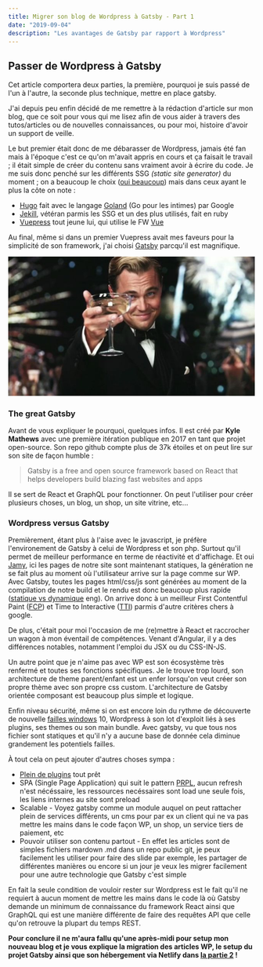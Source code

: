```yaml
---
title: Migrer son blog de Wordpress à Gatsby - Part 1
date: "2019-09-04"
description: "Les avantages de Gatsby par rapport à Wordpress"
---
```


## Passer de Wordpress à Gatsby

Cet article comportera deux parties, la première, pourquoi je suis passé de l'un à l'autre, la seconde plus technique, mettre en place gatsby.

J'ai depuis peu enfin décidé de me remettre à la rédaction d'article sur mon blog, que ce soit pour vous qui me lisez afin de vous aider à travers des tutos/articles ou de nouvelles connaissances, ou pour moi, histoire d'avoir un support de veille.

Le but premier était donc de me débarasser de Wordpress, jamais été fan mais à l'époque c'est ce qu'on m'avait appris en cours et ça faisait le travail ; il était simple de créer du contenu sans vraiment avoir à écrire du code.
Je me suis donc penché sur les différents SSG _(static site generator)_ du moment ; on a beaucoup le choix ([oui beaucoup](https://www.staticgen.com/)) mais dans ceux ayant le plus la côte on note :

- [Hugo](https://gohugo.io/) fait avec le langage [Goland](https://golang.org/) (Go pour les intimes) par Google
- [Jekill](https://jekyllrb.com/), vétéran parmis les SSG et un des plus utilisés, fait en ruby
- [Vuepress](https://vuepress.vuejs.org/) tout jeune lui, qui utilise le FW [Vue](https://vuejs.org/)

Au final, même si dans un premier Vuepress avait mes faveurs pour la simplicité de son framework, j'ai choisi [Gatsby](https://www.gatsbyjs.org/) parcqu'il est magnifique.

![The great Gatsby](./the_great_gatsby_.jpg)

### The great Gatsby

Avant de vous expliquer le pourquoi, quelques infos. Il est créé par **Kyle Mathews** avec une première itération publique en 2017 en tant que projet open-source. Son repo github compte plus de 37k étoiles et on peut lire sur son site de façon humble :

> Gatsby is a free and open source framework based on React that helps developers build blazing fast websites and apps

Il se sert de React et GraphQL pour fonctionner. On peut l'utiliser pour créer plusieurs choses, un blog, un shop, un site vitrine, etc...

### Wordpress versus Gatsby

Premièrement, étant plus à l'aise avec le javascript, je préfère l'environement de Gatsby à celui de Wordpress et son php. Surtout qu'il permet de meilleur performance en terme de réactivité et d'affichage. Et oui [Jamy](https://www.youtube.com/watch?v=j_ETzVXZMu0), ici les pages de notre site sont maintenant statiques, la génération ne se fait plus au moment où l'utilisateur arrive sur la page comme sur WP. Avec Gatsby, toutes les pages html/css/js sont générées au moment de la compilation de notre build et le rendu est donc beaucoup plus rapide ([statique vs dynamique](https://noahveltman.com/static-dynamic/) eng). On arrive donc à un meilleur First Contentful Paint ([FCP](https://developers.google.com/web/tools/lighthouse/audits/first-contentful-paint?utm_source=lighthouse&utm_medium=unknown)) et Time to Interactive ([TTI](https://developers.google.com/web/tools/lighthouse/audits/time-to-interactive?utm_source=lighthouse&utm_medium=unknown)) parmis d'autre critères chers à google.

De plus, c'était pour moi l'occasion de me (re)mettre à React et raccrocher un wagon à mon éventail de compétences. Venant d'Angular, il y a des différences notables, notamment l'emploi du JSX ou du CSS-IN-JS.

Un autre point que je n'aime pas avec WP est son écosystème très renfermé et toutes ses fonctions spécifiques. Je le trouve trop lourd, son architecture de theme parent/enfant est un enfer lorsqu'on veut créer son propre thème avec son propre css custom. L'architecture de Gatsby orientée composant est beaucoup plus simple et logique.

Enfin niveau sécurité, même si on est encore loin du rythme de découverte de nouvelle [failles windows](https://www.zdnet.com/article/new-windows-hack-warning-patch-intel-systems-now-to-block-swapgsattack-exploits/) 10, Wordpress à son lot d'exploit liés à ses plugins, ses themes ou son main bundle. Avec gatsby, vu que tous nos fichier sont statiques et qu'il n'y a aucune base de donnée cela diminue grandement les potentiels failles.

À tout cela on peut ajouter d'autres choses sympa :

- [Plein de plugins](https://www.gatsbyjs.org/plugins/) tout prêt
- SPA (Single Page Application) qui suit le pattern [PRPL](https://www.gatsbyjs.org/docs/prpl-pattern/), aucun refresh n'est nécéssaire, les ressources necéssaires sont load une seule fois, les liens internes au site sont preload
- Scalable - Voyez gatsby comme un module auquel on peut rattacher plein de services différents, un cms pour par ex un client qui ne va pas mettre les mains dans le code façon WP, un shop, un service tiers de paiement, etc
- Pouvoir utiliser son contenu partout - En effet les articles sont de simples fichiers mardown .md dans un repo public git, je peux facilement les utiliser pour faire des slide par exemple, les partager de différentes manières ou encore si un jour je veux les migrer facilement pour une autre technologie que Gatsby c'est simple

En fait la seule condition de vouloir rester sur Wordpress est le fait qu'il ne requiert à aucun moment de mettre les mains dans le code là où Gatsby demande un minimum de connaissance du framework React ainsi que GraphQL qui est une manière différente de faire des requêtes API que celle qu'on retrouve la plupart du temps REST.

**Pour conclure il ne m'aura fallu qu'une après-midi pour setup mon nouveau blog et je vous explique la migration des articles WP, le setup du projet Gatsby ainsi que son hébergement via Netlify dans [la partie 2](/migrer-son-blog-de-wordpress-a-gatsby-part-2/) !**

